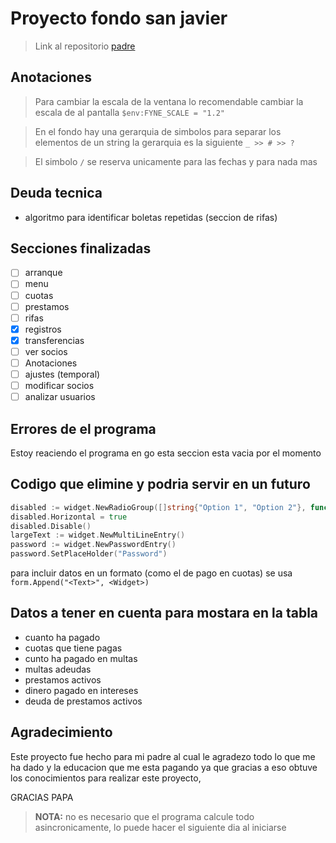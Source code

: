 # Proyecto fondo san javier

> Link al repositorio [padre](https://github.com/javier25987/FondoGoDB)

## Anotaciones

> Para cambiar la escala de la ventana lo recomendable cambiar la escala de al pantalla `$env:FYNE_SCALE = "1.2"`

> En el fondo hay una gerarquia de simbolos para separar los elementos de un string la gerarquia es la siguiente `_ >> # >> ?`

> El simbolo `/` se reserva unicamente para las fechas y para nada mas

## Deuda tecnica

* algoritmo para identificar boletas repetidas (seccion de rifas)

## Secciones finalizadas

* [ ]  arranque
* [ ]  menu
* [ ]  cuotas
* [ ]  prestamos
* [ ]  rifas
* [X]  registros
* [X]  transferencias
* [ ]  ver socios
* [ ]  Anotaciones
* [ ]  ajustes (temporal)
* [ ]  modificar socios
* [ ]  analizar usuarios

## Errores de el programa

Estoy reaciendo el programa en go esta seccion esta vacia por el momento

## Codigo que elimine y podria servir en un futuro

```go
disabled := widget.NewRadioGroup([]string{"Option 1", "Option 2"}, func(string) {})
disabled.Horizontal = true
disabled.Disable()
largeText := widget.NewMultiLineEntry()
password := widget.NewPasswordEntry()
password.SetPlaceHolder("Password")
```


para incluir datos en un formato (como el de pago en cuotas) se usa `form.Append("<Text>", <Widget>)`

## Datos a tener en cuenta para mostara en la tabla

* cuanto ha pagado
* cuotas que tiene pagas
* cunto ha pagado en multas
* multas adeudas
* prestamos activos
* dinero pagado en intereses
* deuda de prestamos activos

## Agradecimiento

Este proyecto fue hecho para mi padre al cual le agradezo todo lo que me ha dado y la educacion que me esta pagando ya que gracias a eso obtuve los conocimientos para realizar este proyecto,

GRACIAS PAPA

> **NOTA:** no es necesario que el programa calcule todo asincronicamente, lo puede hacer el siguiente dia al iniciarse
